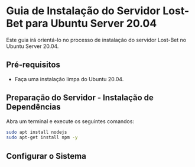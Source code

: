 # Guia de Instalação do Servidor Lost-Bet para Ubuntu Server 20.04

Este guia irá orientá-lo no processo de instalação do servidor Lost-Bet no Ubuntu Server 20.04.

## Pré-requisitos
- Faça uma instalação limpa do Ubuntu 20.04.

## Preparação do Servidor - Instalação de Dependências
Abra um terminal e execute os seguintes comandos:

```bash
sudo apt install nodejs
sudo apt-get install npm -y
```
## Configurar o Sistema